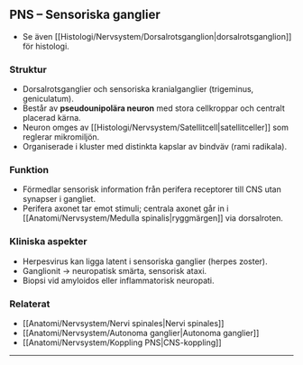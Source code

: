 ## PNS – Sensoriska ganglier

- Se även [[Histologi/Nervsystem/Dorsalrotsganglion|dorsalrotsganglion]] för histologi.

### Struktur
- Dorsalrotsganglier och sensoriska kranialganglier (trigeminus, geniculatum).  
- Består av **pseudounipolära neuron** med stora cellkroppar och centralt placerad kärna.  
- Neuron omges av [[Histologi/Nervsystem/Satellitcell|satellitceller]] som reglerar mikromiljön.  
- Organiserade i kluster med distinkta kapslar av bindväv (rami radikala).

### Funktion
- Förmedlar sensorisk information från perifera receptorer till CNS utan synapser i gangliet.  
- Perifera axonet tar emot stimuli; centrala axonet går in i [[Anatomi/Nervsystem/Medulla spinalis|ryggmärgen]] via dorsalroten.

### Kliniska aspekter
- Herpesvirus kan ligga latent i sensoriska ganglier (herpes zoster).  
- Ganglionit → neuropatisk smärta, sensorisk ataxi.  
- Biopsi vid amyloidos eller inflammatorisk neuropati.

### Relaterat
- [[Anatomi/Nervsystem/Nervi spinales|Nervi spinales]]  
- [[Anatomi/Nervsystem/Autonoma ganglier|Autonoma ganglier]]  
- [[Anatomi/Nervsystem/Koppling PNS|CNS-koppling]]  

---

